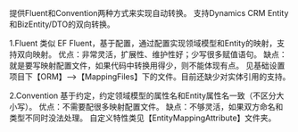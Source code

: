 提供Fluent和Convention两种方式来实现自动转换。
支持Dynamics CRM Entity和BizEntity/DTO的双向转换。

1.Fluent 类似 EF Fluent，基于配置，通过配置实现领域模型和Entity的映射，支持双向映射。
优点：非常灵活，扩展性、维护性好；少写很多赋值语句。
缺点：就是要写映射配置文件，如果代码中转换用得少，则不能体现有点。
见基础设置项目下【ORM】-->【MappingFiles】下的文件。目前还缺少对实体引用的支持。

2.Convention 基于约定，约定领域模型的属性名和Entity属性名一致（不区分大小写）。
优点：不需要配很多映射配置文件。
缺点：不够灵活，如果双方命名和类型不同时没法处理。
自定义特性类见【EntityMappingAttribute】文件夹。
